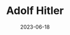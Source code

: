 ---
title: "Adolf Hitler"
cc-type: person
date: 2023-06-18
hashtag: adolf-hitler
born-on: 1889-04-20
died-on: 1945-04-30
related:
  - Murdered by Nazis
tags:
  - German
  - politician
  - human being
  - dead at the moment
---